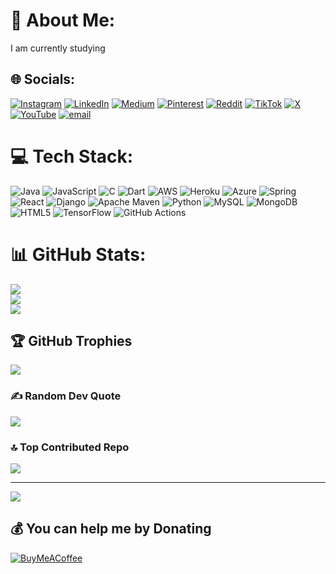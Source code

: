 # 💫 About Me:
I am currently studying


## 🌐 Socials:
[![Instagram](https://img.shields.io/badge/Instagram-%23E4405F.svg?logo=Instagram&logoColor=white)](https://www.instagram.com/mo.ka.ya/) [![LinkedIn](https://img.shields.io/badge/LinkedIn-%230077B5.svg?logo=linkedin&logoColor=white)](https://www.linkedin.com/in/brian-mokaya-313821285/) [![Medium](https://img.shields.io/badge/Medium-12100E?logo=medium&logoColor=white)](https://medium.com/@mokaya) [![Pinterest](https://img.shields.io/badge/Pinterest-%23E60023.svg?logo=Pinterest&logoColor=white)](https://www.pinterest.com/mokaya04/) [![Reddit](https://img.shields.io/badge/Reddit-%23FF4500.svg?logo=Reddit&logoColor=white)](https://www.reddit.com/user/Unfair-Improvement96/) [![TikTok](https://img.shields.io/badge/TikTok-%23000000.svg?logo=TikTok&logoColor=white)](https://tiktok.com/@mo.ka.ya?lang=en) [![X](https://img.shields.io/badge/X-black.svg?logo=X&logoColor=white)](https://x.com/__mokaya__) [![YouTube](https://img.shields.io/badge/YouTube-%23FF0000.svg?logo=YouTube&logoColor=white)](https://youtube.com/@BeyondTheMic-e5b) [![email](https://img.shields.io/badge/Email-D14836?logo=gmail&logoColor=white)](mailto:brianmokaya507@gmail.com) 

# 💻 Tech Stack:
![Java](https://img.shields.io/badge/java-%23ED8B00.svg?style=for-the-badge&logo=openjdk&logoColor=white) ![JavaScript](https://img.shields.io/badge/javascript-%23323330.svg?style=for-the-badge&logo=javascript&logoColor=%23F7DF1E) ![C](https://img.shields.io/badge/c-%2300599C.svg?style=for-the-badge&logo=c&logoColor=white) ![Dart](https://img.shields.io/badge/dart-%230175C2.svg?style=for-the-badge&logo=dart&logoColor=white) ![AWS](https://img.shields.io/badge/AWS-%23FF9900.svg?style=for-the-badge&logo=amazon-aws&logoColor=white) ![Heroku](https://img.shields.io/badge/heroku-%23430098.svg?style=for-the-badge&logo=heroku&logoColor=white) ![Azure](https://img.shields.io/badge/azure-%230072C6.svg?style=for-the-badge&logo=microsoftazure&logoColor=white) ![Spring](https://img.shields.io/badge/spring-%236DB33F.svg?style=for-the-badge&logo=spring&logoColor=white) ![React](https://img.shields.io/badge/react-%2320232a.svg?style=for-the-badge&logo=react&logoColor=%2361DAFB) ![Django](https://img.shields.io/badge/django-%23092E20.svg?style=for-the-badge&logo=django&logoColor=white) ![Apache Maven](https://img.shields.io/badge/Apache%20Maven-C71A36?style=for-the-badge&logo=Apache%20Maven&logoColor=white) ![Python](https://img.shields.io/badge/python-3670A0?style=for-the-badge&logo=python&logoColor=ffdd54) ![MySQL](https://img.shields.io/badge/mysql-4479A1.svg?style=for-the-badge&logo=mysql&logoColor=white) ![MongoDB](https://img.shields.io/badge/MongoDB-%234ea94b.svg?style=for-the-badge&logo=mongodb&logoColor=white) ![HTML5](https://img.shields.io/badge/html5-%23E34F26.svg?style=for-the-badge&logo=html5&logoColor=white) ![TensorFlow](https://img.shields.io/badge/TensorFlow-%23FF6F00.svg?style=for-the-badge&logo=TensorFlow&logoColor=white) ![GitHub Actions](https://img.shields.io/badge/github%20actions-%232671E5.svg?style=for-the-badge&logo=githubactions&logoColor=white)
# 📊 GitHub Stats:
![](https://github-readme-stats.vercel.app/api?username=brian-mokaya&theme=dark&hide_border=false&include_all_commits=true&count_private=true)<br/>
![](https://nirzak-streak-stats.vercel.app/?user=brian-mokaya&theme=dark&hide_border=false)<br/>
![](https://github-readme-stats.vercel.app/api/top-langs/?username=brian-mokaya&theme=dark&hide_border=false&include_all_commits=true&count_private=true&layout=compact)

## 🏆 GitHub Trophies
![](https://github-profile-trophy.vercel.app/?username=brian-mokaya&theme=radical&no-frame=false&no-bg=true&margin-w=4)

### ✍️ Random Dev Quote
![](https://quotes-github-readme.vercel.app/api?type=vetical&theme=dark)

### 🔝 Top Contributed Repo
![](https://github-contributor-stats.vercel.app/api?username=brian-mokaya&limit=5&theme=dark&combine_all_yearly_contributions=true)

---
[![](https://visitcount.itsvg.in/api?id=brian-mokaya&icon=0&color=0)](https://visitcount.itsvg.in)

  ## 💰 You can help me by Donating
  [![BuyMeACoffee](https://img.shields.io/badge/Buy%20Me%20a%20Coffee-ffdd00?style=for-the-badge&logo=buy-me-a-coffee&logoColor=black)](https://buymeacoffee.com/https://buymeacoffee.com/mokaya) 

  
<!-- Proudly created with GPRM ( https://gprm.itsvg.in ) -->
